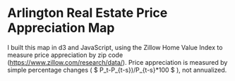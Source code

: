 # Arlington Real Estate Price Appreciation Map

I built this map in d3 and JavaScript, using the Zillow Home Value Index to measure price appreciation by zip code (https://www.zillow.com/research/data/). Price appreciation is measured by simple percentage changes ( $ P_t-P_{t-s})/P_{t-s}*100 $ ), not annualized.
